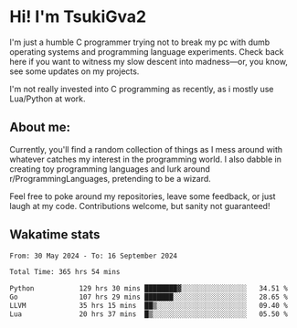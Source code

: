 # Hi! I'm TsukiGva2

I'm just a humble C programmer trying not to break my pc with dumb operating systems and programming language experiments. Check back here if you want to witness my slow descent into madness—or, you know, see some updates on my projects.

I'm not really invested into C programming as recently, as i mostly use Lua/Python at work.

## About me:

Currently, you'll find a random collection of things as I mess around with whatever catches my interest in the programming world. I also dabble in creating toy programming languages and lurk around r/ProgrammingLanguages, pretending to be a wizard.

Feel free to poke around my repositories, leave some feedback, or just laugh at my code. Contributions welcome, but sanity not guaranteed!

## Wakatime stats
<!--START_SECTION:waka-->

```txt
From: 30 May 2024 - To: 16 September 2024

Total Time: 365 hrs 54 mins

Python           129 hrs 30 mins ████████▓░░░░░░░░░░░░░░░░   34.51 %
Go               107 hrs 29 mins ███████░░░░░░░░░░░░░░░░░░   28.65 %
LLVM             35 hrs 15 mins  ██▒░░░░░░░░░░░░░░░░░░░░░░   09.40 %
Lua              20 hrs 37 mins  █▒░░░░░░░░░░░░░░░░░░░░░░░   05.50 %
```

<!--END_SECTION:waka-->
